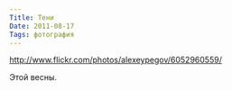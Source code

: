 ```yaml
---
Title: Тени
Date: 2011-08-17
Tags: фотография
---
```


http://www.flickr.com/photos/alexeypegov/6052960559/

Этой весны.